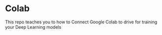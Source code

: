 # Colab
This repo teaches you to how to Connect Google Colab to drive for training your Deep Learning models
